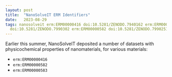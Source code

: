 ```yaml
---
layout: post
title:  "NanoSolveIT ERM Identifiers"
date:   2023-08-29
tags: nanosolveit erm:ERM00000416 doi:10.5281/ZENODO.7940162 erm:ERM00000583
  doi:10.5281/ZENODO.7990302 erm:ERM00000582 doi:10.5281/ZENODO.7990251
---
```


Earlier this summer, NanoSolveIT deposited a number of datasets with physicochemical properties
of nanomaterials, for various materials:

* `erm:ERM00000416`
* `erm:ERM00000582`
* `erm:ERM00000583`
